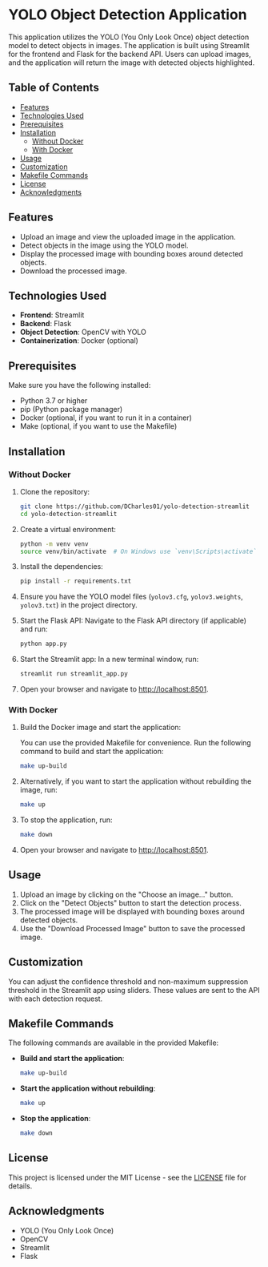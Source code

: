 # YOLO Object Detection Application

This application utilizes the YOLO (You Only Look Once) object detection model to detect objects in images. The application is built using Streamlit for the frontend and Flask for the backend API. Users can upload images, and the application will return the image with detected objects highlighted.

## Table of Contents

- [Features](#features)
- [Technologies Used](#technologies-used)
- [Prerequisites](#prerequisites)
- [Installation](#installation)
  - [Without Docker](#without-docker)
  - [With Docker](#with-docker)
- [Usage](#usage)
- [Customization](#customization)
- [Makefile Commands](#makefile-commands)
- [License](#license)
- [Acknowledgments](#acknowledgments)

## Features

- Upload an image and view the uploaded image in the application.
- Detect objects in the image using the YOLO model.
- Display the processed image with bounding boxes around detected objects.
- Download the processed image.

## Technologies Used

- **Frontend**: Streamlit
- **Backend**: Flask
- **Object Detection**: OpenCV with YOLO
- **Containerization**: Docker (optional)

## Prerequisites

Make sure you have the following installed:

- Python 3.7 or higher
- pip (Python package manager)
- Docker (optional, if you want to run it in a container)
- Make (optional, if you want to use the Makefile)

## Installation

### Without Docker

1. Clone the repository:

   ```bash
   git clone https://github.com/DCharles01/yolo-detection-streamlit
   cd yolo-detection-streamlit
   ```

2. Create a virtual environment:

    ```bash
    python -m venv venv
    source venv/bin/activate  # On Windows use `venv\Scripts\activate`
    ```

3. Install the dependencies:

    ```bash
    pip install -r requirements.txt
    ```

4. Ensure you have the YOLO model files (`yolov3.cfg`, `yolov3.weights`, `yolov3.txt`) in the project directory.

5. Start the Flask API:
   Navigate to the Flask API directory (if applicable) and run:

    ```bash
    python app.py
    ```

6. Start the Streamlit app:
   In a new terminal window, run:

    ```bash
    streamlit run streamlit_app.py
    ```

7. Open your browser and navigate to [http://localhost:8501](http://localhost:8501).

### With Docker

1. Build the Docker image and start the application:

    You can use the provided Makefile for convenience. Run the following command to build and start the application:

    ```bash
    make up-build
    ```

2. Alternatively, if you want to start the application without rebuilding the image, run:

    ```bash
    make up
    ```

3. To stop the application, run:

    ```bash
    make down
    ```

4. Open your browser and navigate to [http://localhost:8501](http://localhost:8501).

## Usage

1. Upload an image by clicking on the "Choose an image..." button.
2. Click on the "Detect Objects" button to start the detection process.
3. The processed image will be displayed with bounding boxes around detected objects.
4. Use the "Download Processed Image" button to save the processed image.

## Customization

You can adjust the confidence threshold and non-maximum suppression threshold in the Streamlit app using sliders. These values are sent to the API with each detection request.

## Makefile Commands

The following commands are available in the provided Makefile:

- **Build and start the application**:

    ```bash
    make up-build
    ```

- **Start the application without rebuilding**:

    ```bash
    make up
    ```

- **Stop the application**:

    ```bash
    make down
    ```

## License

This project is licensed under the MIT License - see the [LICENSE](LICENSE) file for details.

## Acknowledgments

- YOLO (You Only Look Once)
- OpenCV
- Streamlit
- Flask

